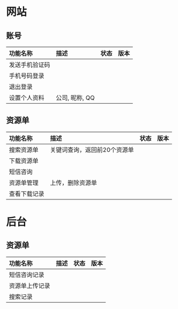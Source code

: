 # 网站

## 账号

| 功能名称 | 描述 | 状态 | 版本 |
|:--|:--|:--|:--|
| 发送手机验证码 | 
| 手机号码登录 |
| 退出登录 |
| 设置个人资料 | 公司, 昵称, QQ |

## 资源单

| 功能名称 | 描述 | 状态 | 版本 |
|:--|:--|:--|:--|
| 搜索资源单 | 关键词查询，返回前20个资源单 |
| 下载资源单 |
| 短信咨询 |
| 资源单管理 | 上传，删除资源单 |
| 查看下载记录 |

# 后台

## 资源单

| 功能名称 | 描述 | 状态 | 版本 |
|:--|:--|:--|:--|
| 短信咨询记录 |
| 资源单上传记录 |
| 搜索记录 | 
